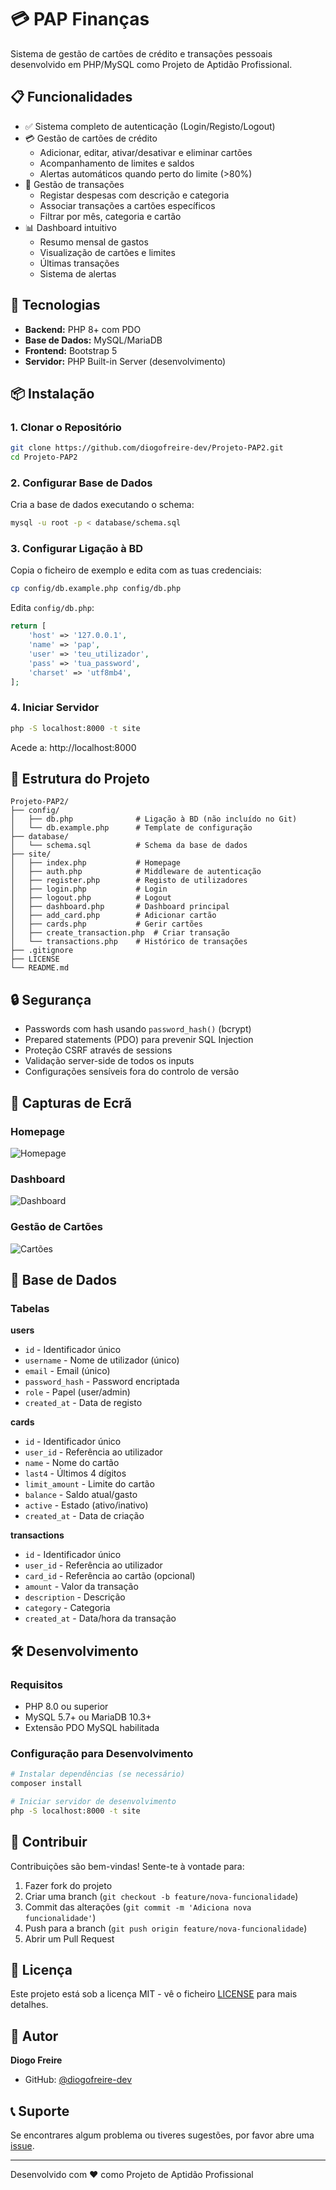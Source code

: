 # 💳 PAP Finanças

Sistema de gestão de cartões de crédito e transações pessoais desenvolvido em PHP/MySQL como Projeto de Aptidão Profissional.

## 📋 Funcionalidades

- ✅ Sistema completo de autenticação (Login/Registo/Logout)
- 💳 Gestão de cartões de crédito
  - Adicionar, editar, ativar/desativar e eliminar cartões
  - Acompanhamento de limites e saldos
  - Alertas automáticos quando perto do limite (>80%)
- 🧾 Gestão de transações
  - Registar despesas com descrição e categoria
  - Associar transações a cartões específicos
  - Filtrar por mês, categoria e cartão
- 📊 Dashboard intuitivo
  - Resumo mensal de gastos
  - Visualização de cartões e limites
  - Últimas transações
  - Sistema de alertas

## 🚀 Tecnologias

- **Backend:** PHP 8+ com PDO
- **Base de Dados:** MySQL/MariaDB
- **Frontend:** Bootstrap 5
- **Servidor:** PHP Built-in Server (desenvolvimento)

## 📦 Instalação

### 1. Clonar o Repositório
```bash
git clone https://github.com/diogofreire-dev/Projeto-PAP2.git
cd Projeto-PAP2
```

### 2. Configurar Base de Dados

Cria a base de dados executando o schema:
```bash
mysql -u root -p < database/schema.sql
```

### 3. Configurar Ligação à BD

Copia o ficheiro de exemplo e edita com as tuas credenciais:
```bash
cp config/db.example.php config/db.php
```

Edita `config/db.php`:
```php
return [
    'host' => '127.0.0.1',
    'name' => 'pap',
    'user' => 'teu_utilizador',
    'pass' => 'tua_password',
    'charset' => 'utf8mb4',
];
```

### 4. Iniciar Servidor

```bash
php -S localhost:8000 -t site
```

Acede a: http://localhost:8000

## 📁 Estrutura do Projeto

```
Projeto-PAP2/
├── config/
│   ├── db.php              # Ligação à BD (não incluído no Git)
│   └── db.example.php      # Template de configuração
├── database/
│   └── schema.sql          # Schema da base de dados
├── site/
│   ├── index.php           # Homepage
│   ├── auth.php            # Middleware de autenticação
│   ├── register.php        # Registo de utilizadores
│   ├── login.php           # Login
│   ├── logout.php          # Logout
│   ├── dashboard.php       # Dashboard principal
│   ├── add_card.php        # Adicionar cartão
│   ├── cards.php           # Gerir cartões
│   ├── create_transaction.php  # Criar transação
│   └── transactions.php    # Histórico de transações
├── .gitignore
├── LICENSE
└── README.md
```

## 🔒 Segurança

- Passwords com hash usando `password_hash()` (bcrypt)
- Prepared statements (PDO) para prevenir SQL Injection
- Proteção CSRF através de sessions
- Validação server-side de todos os inputs
- Configurações sensíveis fora do controlo de versão

## 🎨 Capturas de Ecrã

### Homepage
![Homepage](docs/screenshots/home.png)

### Dashboard
![Dashboard](docs/screenshots/dashboard.png)

### Gestão de Cartões
![Cartões](docs/screenshots/cards.png)

## 📝 Base de Dados

### Tabelas

**users**
- `id` - Identificador único
- `username` - Nome de utilizador (único)
- `email` - Email (único)
- `password_hash` - Password encriptada
- `role` - Papel (user/admin)
- `created_at` - Data de registo

**cards**
- `id` - Identificador único
- `user_id` - Referência ao utilizador
- `name` - Nome do cartão
- `last4` - Últimos 4 dígitos
- `limit_amount` - Limite do cartão
- `balance` - Saldo atual/gasto
- `active` - Estado (ativo/inativo)
- `created_at` - Data de criação

**transactions**
- `id` - Identificador único
- `user_id` - Referência ao utilizador
- `card_id` - Referência ao cartão (opcional)
- `amount` - Valor da transação
- `description` - Descrição
- `category` - Categoria
- `created_at` - Data/hora da transação

## 🛠️ Desenvolvimento

### Requisitos
- PHP 8.0 ou superior
- MySQL 5.7+ ou MariaDB 10.3+
- Extensão PDO MySQL habilitada

### Configuração para Desenvolvimento
```bash
# Instalar dependências (se necessário)
composer install

# Iniciar servidor de desenvolvimento
php -S localhost:8000 -t site
```

## 🤝 Contribuir

Contribuições são bem-vindas! Sente-te à vontade para:
1. Fazer fork do projeto
2. Criar uma branch (`git checkout -b feature/nova-funcionalidade`)
3. Commit das alterações (`git commit -m 'Adiciona nova funcionalidade'`)
4. Push para a branch (`git push origin feature/nova-funcionalidade`)
5. Abrir um Pull Request

## 📄 Licença

Este projeto está sob a licença MIT - vê o ficheiro [LICENSE](LICENSE) para mais detalhes.

## 👤 Autor

**Diogo Freire**
- GitHub: [@diogofreire-dev](https://github.com/diogofreire-dev)

## 📞 Suporte

Se encontrares algum problema ou tiveres sugestões, por favor abre uma [issue](https://github.com/diogofreire-dev/Projeto-PAP2/issues).

---

Desenvolvido com ❤️ como Projeto de Aptidão Profissional
